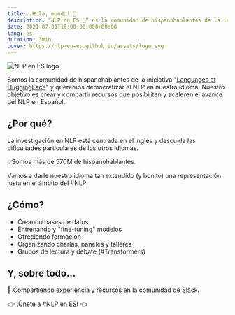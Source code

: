 ```yaml
---
title: ¡Hola, mundo! 🤗
description: “NLP en ES 🤗” es la comunidad de hispanohablantes de la iniciativa “Languages at Hugging Face”.
date: 2021-07-01T16:00:00.000+00:00
lang: es
duration: 3min
cover: https://nlp-en-es.github.io/assets/logo.svg
---
```


<div class="flex justify-center">
    <img alt="NLP en ES logo" src="https://nlp-en-es.github.io/assets/logo.svg" />
</div>

Somos la comunidad de hispanohablantes de la iniciativa "[Languages at HuggingFace](https://huggingface.co/)" y queremos democratizar el NLP en nuestro idioma. Nuestro objetivo es crear y compartir recursos que posibiliten y aceleren el avance del NLP en Español.

## ¿Por qué?

La investigación en NLP está centrada en el inglés y descuida las dificultades particulares de los otros idiomas.

💡Somos más de 570M de hispanohablantes.

Vamos a darle nuestro idioma tan extendido (y bonito) una representación justa en el ámbito del #NLP.

## ¿Cómo?

* Creando bases de datos
* Entrenando y "fine-tuning" modelos
* Ofreciendo formación
* Organizando charlas, paneles y talleres
* Grupos de lectura y debate (#Transformers)

## Y, sobre todo...

🚀 Compartiendo experiencia y recursos en la comunidad de Slack.

👉 [¡Únete a #NLP en ES!](https://bit.ly/nlp-en-es) 👈
